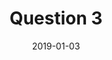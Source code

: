 --- 
layout: layouts/questions.njk 
title: Question 3
date: 2019-01-03
question: Your care team identified Arrhythmia as a condition you are facing. Could you please tell me how this condition has affected your life either positive or negatively?
next: /question-4/
prev: /question-2/
tags:
    - question
---